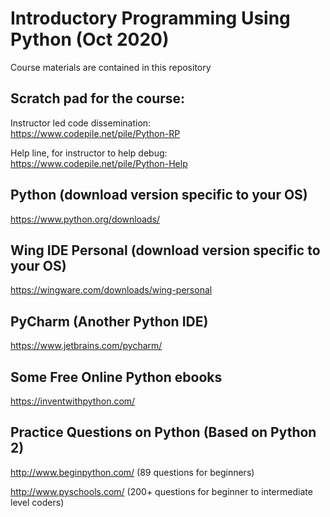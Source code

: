 # Introductory Programming Using Python (Oct 2020)

Course materials are contained in this repository


## Scratch pad for the course:

Instructor led code dissemination: <br>
https://www.codepile.net/pile/Python-RP

Help line, for instructor to help debug: <br>
https://www.codepile.net/pile/Python-Help





## Python (download version specific to your OS) 
https://www.python.org/downloads/

## Wing IDE Personal (download version specific to your OS)
https://wingware.com/downloads/wing-personal

## PyCharm (Another Python IDE)
https://www.jetbrains.com/pycharm/

## Some Free Online Python ebooks 
https://inventwithpython.com/

## Practice Questions on Python (Based on Python 2)
http://www.beginpython.com/ (89 questions for beginners)

http://www.pyschools.com/ (200+ questions for beginner to intermediate level coders)
